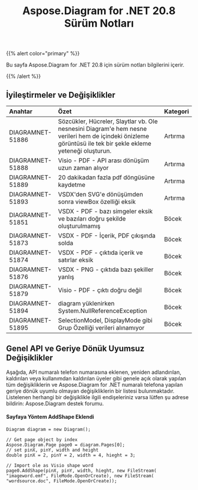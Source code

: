 ﻿---
title: Aspose.Diagram for .NET 20.8 Sürüm Notları
type: docs
weight: 14
url: /tr/net/aspose-diagram-for-net-20-8-release-notes/
---
{{% alert color="primary" %}}

Bu sayfa Aspose.Diagram for .NET 20.8 için sürüm notları bilgilerini içerir.

{{% /alert %}}
## **İyileştirmeler ve Değişiklikler**  ##

|**Anahtar**|**Özet**|**Kategori**|
|:- |:- |:- |
|DIAGRAMNET-51886|Sözcükler, Hücreler, Slaytlar vb. Ole nesnesini Diagram'e hem nesne verileri hem de içindeki önizleme görüntüsü ile tek bir şekle ekleme yeteneği oluşturun.|Artırma|
|DIAGRAMNET-51888|Visio - PDF - API arası dönüşüm uzun zaman alıyor|Artırma|
|DIAGRAMNET-51889|20 dakikadan fazla pdf döngüsüne kaydetme|Artırma|
|DIAGRAMNET-51893|VSDX'den SVG'e dönüşümden sonra viewBox özelliği eksik|Artırma|
|DIAGRAMNET-51851|VSDX - PDF - bazı simgeler eksik ve bazıları doğru şekilde oluşturulmamış|Böcek|
|DIAGRAMNET-51873|VSDX - PDF - İçerik, PDF çıkışında solda|Böcek|
|DIAGRAMNET-51874|VSDX - PDF - çıktıda içerik ve satırlar eksik|Böcek|
|DIAGRAMNET-51876|VSDX - PNG - çıktıda bazı şekiller yanlış|Böcek|
|DIAGRAMNET-51879|Visio - PDF - çıktı doğru değil|Böcek|
|DIAGRAMNET-51894|diagram yüklenirken System.NullReferenceException|Böcek|
|DIAGRAMNET-51895|SelectionModel, DisplayMode gibi Grup Özelliği verileri alınamıyor|Böcek|

## **Genel API ve Geriye Dönük Uyumsuz Değişiklikler**  ##
Aşağıda, API numaralı telefon numarasına eklenen, yeniden adlandırılan, kaldırılan veya kullanımdan kaldırılan üyeler gibi genele açık olarak yapılan tüm değişikliklerin ve Aspose.Diagram for .NET numaralı telefona yapılan geriye dönük uyumlu olmayan değişikliklerin bir listesi bulunmaktadır. Listelenen herhangi bir değişiklikle ilgili endişeleriniz varsa lütfen şu adrese bildirin: Aspose.Diagram destek forumu.

####  Sayfaya Yöntem AddShape Eklendi ####
```
Diagram diagram = new Diagram();

// Get page object by index
Aspose.Diagram.Page page0 = diagram.Pages[0];
// set pinX, pinY, width and height
double pinX = 2, pinY = 2, width = 4, hieght = 3;

// Import ole as Visio shape word
page0.AddShape(pinX, pinY, width, hieght, new FileStream( "imageword.emf", FileMode.OpenOrCreate), new FileStream( "wordsource.doc", FileMode.OpenOrCreate));
```

